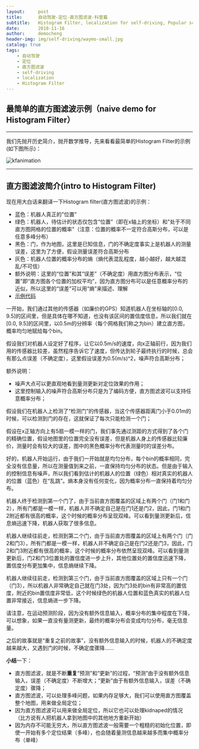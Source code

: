 ```yaml
---
layout:     post
title:      自动驾驶-定位-直方图滤波-科普篇
subtitle:   Histogram Filter, localization for self-driving, Popular science
date:       2018-11-16
author:     democheng
header-img: img/self-driving/waymo-small.jpg
catalog: true
tags:
    - 自动驾驶
    - 定位
    - 直方图滤波
    - self-driving
    - localization
    - Histogram Filter
---
```


## 最简单的直方图滤波示例（naive demo for Histogram Filter）

---

我们先抛开历史简介，抛开数学推导，先来看看最简单的Histogram Filter的示例(如下图所示)：

![kfanimation](https://github.com/democheng/PythonRobotics/raw/master/histogramfilter.gif)

---

## 直方图滤波简介(intro to Histogram Filter)

现在用大白话来翻译一下Histogram filter(直方图滤波)的示例：
- 蓝色：机器人真正的"位置"
- 绿色：机器人，待估计的状态仅包含“位置”（即在x轴上的坐标）和"处于不同直方图网格的位置的概率"（注意：位置的概率不一定符合高斯分布，可以是任意多峰分布）
- 黑色：门，作为地图，这里是已知信息，门的不确定度事实上是机器人的测量误差，这里为了方便，假设测量误差符合高斯分布
- 灰色：机器人位置的概率分布的熵（熵代表混乱程度，越小越好，越大越混乱/不可信）
- 额外说明：这里的“位置”和其“误差”（不确定度）用直方图分布表示，“位置”即“直方图各个位置的加权平均”，因为直方图分布可以是任意概率分布的近似，所以这里的“误差”可以用“熵”来描述、理解
- [示例代码](https://github.com/democheng/PythonRobotics/blob/master/Localization/histogramfilter_robot.py)

一开始，我们通过其他的传感器（如廉价的GPS）知道机器人在坐标轴的[0.0, 9.5]的区间里，但是具体在哪不知道，也没有该区间的置信度信息，所以我们就在[0.0, 9.5]的区间里，以0.5m的分辨率（每个网格我们称之为bin）建立直方图，概率均匀地赋给每个bin。

假设我们对机器人设定好了程序，让它以0.5m/s的速度，向x正轴前行，因为我们用的传感器比较差，虽然程序告诉它了速度，但传达到轮子最终执行的时候，总会有那么点误差（不确定度），这里假设误差为0.5(m/s)^2，噪声符合高斯分布；

额外说明：

- 噪声大点可以更直观地看到量测更新对定位效果的作用；
- 这里控制输入的噪声符合高斯分布只是为了编码方便，直方图滤波可以支持任意概率分布；

假设我们在机器人上检测了“检测门”的传感器，当这个传感器距离门小于0.01m的时候，可以检测到门的存在，这就保证了每次只能检测一个门；

假设在x正轴方向上有5扇一模一样的门，我们事先通过测距的方式得到了各个门的精确位置，假设地图里的位置完全没有误差，但是机器人身上的传感器比较廉价，测量时会有较大的误差，图中的黑色概率分布代表测量时的误差分布。

好的，机器人开始运行，由于我们一开始就是均匀分布，每个bin的概率相同，完全没有信息量，所以在测量值到来之前，一直保持均匀分布的状态。但是由于输入的控制信息有噪声，所以我们看到估计的机器人的位置（绿色）相对真实的机器人的位置（蓝色）在“乱跳”。熵本身没有任何变化，因为概率分布一直保持着均匀分布。

机器人终于检测到第一个门了，由于当前直方图覆盖的区域上有两个门（门1和门2），所有门都是一模一样，机器人并不确定自己是在门1还是门2，因此，门1和门2附近都有很高的概率，这个时候的概率分布呈现双峰。可以看到量测更新后，信息熵迅速下降，机器人获取了很多信息。

机器人继续往前走，检测到第二个门，由于当前直方图覆盖的区域上有两个门（门2和门3），所有门都是一模一样，机器人并不确定自己是在门2还是门3，因此，门2和门3附近都有很高的概率，这个时候的概率分布依然呈现双峰。可以看到量测更新后，门2和门3位置处的置信度进一步上升，其他位置处的置信度迅速下降，置信度分布更加集中，信息熵继续下降。

机器人继续往前走，检测到第三个门，由于当前直方图覆盖的区域上只有一个门（门3），所以机器人非常确定自己就在门3处，因为门3处的bin有非常高的置信度，附近的bin置信度非常低，这个时候绿色的机器人位置和蓝色真实的机器人位置非常接近，信息熵进一步下降。

请注意，在运动预测阶段，因为没有额外信息输入，概率分布的集中程度在下降，可以想象，如果一直没有量测更新，最终的概率分布会变成均匀分布，毫无信息量。

之后的故事就是“重复之前的故事”，没有额外信息输入的时候，机器人的不确定度越来越大，又遇到门的时候，不确定度骤降......

**小结**一下：
- 直方图滤波，就是不断**重复**“预测”和“更新”的过程，“预测”由于没有额外信息输入，误差（不确定度）不断增大；“更新”由于有额外信息输入，误差（不确定度）骤降；
- 直方图滤波，可以处理多峰问题，如果内存足够大，我们可以使用直方图覆盖整个地图，用来做全局定位；
- 因为直方图滤波可以用来做全局定位，所以它也可以处理kidnaped的情况（比方说有人把机器人拿到地图中的其他地方重新开始）
- 因为内存不可能无穷大，所以直方图滤波一般需要一个粗糙的初始化位置，即使一开始有多个定位结果（多峰），也会随着量测信息越来越多而集中概率分布（单峰）
